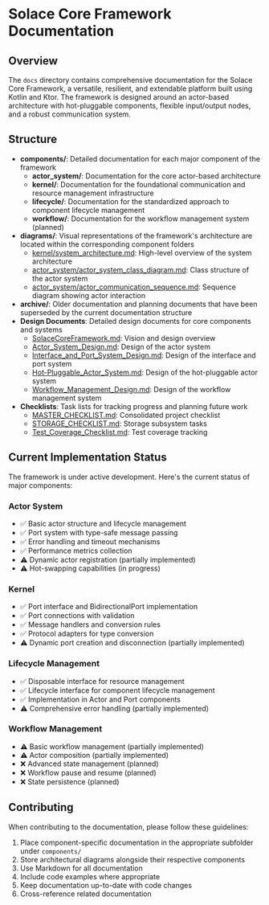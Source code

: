 # Solace Core Framework Documentation

## Overview
The `docs` directory contains comprehensive documentation for the Solace Core Framework, a versatile, resilient, and extendable platform built using Kotlin and Ktor. The framework is designed around an actor-based architecture with hot-pluggable components, flexible input/output nodes, and a robust communication system.

## Structure
- **components/**: Detailed documentation for each major component of the framework
  - **actor_system/**: Documentation for the core actor-based architecture
  - **kernel/**: Documentation for the foundational communication and resource management infrastructure
  - **lifecycle/**: Documentation for the standardized approach to component lifecycle management
  - **workflow/**: Documentation for the workflow management system (planned)
- **diagrams/**: Visual representations of the framework's architecture are located within the corresponding component folders
  - [kernel/system_architecture.md](components/kernel/system_architecture.md): High-level overview of the system architecture
  - [actor_system/actor_system_class_diagram.md](components/actor_system/actor_system_class_diagram.md): Class structure of the actor system
  - [actor_system/actor_communication_sequence.md](components/actor_system/actor_communication_sequence.md): Sequence diagram showing actor interaction
- **archive/**: Older documentation and planning documents that have been superseded by the current documentation structure
- **Design Documents**: Detailed design documents for core components and systems
  - [SolaceCoreFramework.md](SolaceCoreFramework.md): Vision and design overview
  - [Actor_System_Design.md](Actor_System_Design.md): Design of the actor system
  - [Interface_and_Port_System_Design.md](Interface_and_Port_System_Design.md): Design of the interface and port system
  - [Hot-Pluggable_Actor_System.md](Hot-Pluggable_Actor_System.md): Design of the hot-pluggable actor system
  - [Workflow_Management_Design.md](Workflow_Management_Design.md): Design of the workflow management system
- **Checklists**: Task lists for tracking progress and planning future work
  - [MASTER_CHECKLIST.md](MASTER_CHECKLIST.md): Consolidated project checklist
  - [STORAGE_CHECKLIST.md](STORAGE_CHECKLIST.md): Storage subsystem tasks
  - [Test_Coverage_Checklist.md](Test_Coverage_Checklist.md): Test coverage tracking

## Current Implementation Status

The framework is under active development. Here's the current status of major components:

### Actor System
- ✅ Basic actor structure and lifecycle management
- ✅ Port system with type-safe message passing
- ✅ Error handling and timeout mechanisms
- ✅ Performance metrics collection
- ⚠️ Dynamic actor registration (partially implemented)
- ⚠️ Hot-swapping capabilities (in progress)

### Kernel
- ✅ Port interface and BidirectionalPort implementation
- ✅ Port connections with validation
- ✅ Message handlers and conversion rules
- ✅ Protocol adapters for type conversion
- ⚠️ Dynamic port creation and disconnection (partially implemented)

### Lifecycle Management
- ✅ Disposable interface for resource management
- ✅ Lifecycle interface for component lifecycle management
- ✅ Implementation in Actor and Port components
- ⚠️ Comprehensive error handling (partially implemented)

### Workflow Management
- ⚠️ Basic workflow management (partially implemented)
- ⚠️ Actor composition (partially implemented)
- ❌ Advanced state management (planned)
- ❌ Workflow pause and resume (planned)
- ❌ State persistence (planned)

## Contributing

When contributing to the documentation, please follow these guidelines:

1. Place component-specific documentation in the appropriate subfolder under `components/`
2. Store architectural diagrams alongside their respective components
3. Use Markdown for all documentation
4. Include code examples where appropriate
5. Keep documentation up-to-date with code changes
6. Cross-reference related documentation
